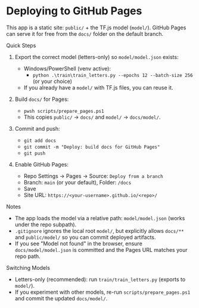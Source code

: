 Deploying to GitHub Pages
=========================

This app is a static site: `public/` + the TF.js model (`model/`). GitHub Pages can serve it for free from the `docs/` folder on the default branch.

Quick Steps
1) Export the correct model (letters-only) so `model/model.json` exists:
   - Windows/PowerShell (venv active):
     - `python .\train\train_letters.py --epochs 12 --batch-size 256` (or your choice)
   - If you already have a `model/` with TF.js files, you can reuse it.

2) Build `docs/` for Pages:
   - `pwsh scripts/prepare_pages.ps1`
   - This copies `public/` → `docs/` and `model/` → `docs/model/`.

3) Commit and push:
   - `git add docs`
   - `git commit -m "Deploy: build docs for GitHub Pages"`
   - `git push`

4) Enable GitHub Pages:
   - Repo Settings → Pages → Source: `Deploy from a branch`
   - Branch: `main` (or your default), Folder: `/docs`
   - Save
   - Site URL: `https://<your-username>.github.io/<repo>/`

Notes
- The app loads the model via a relative path: `model/model.json` (works under the repo subpath).
- `.gitignore` ignores the local root `model/`, but explicitly allows `docs/**` and `public/model/` so you can commit deployed artifacts.
- If you see "Model not found" in the browser, ensure `docs/model/model.json` is committed and the Pages URL matches your repo path.

Switching Models
- Letters-only (recommended): run `train/train_letters.py` (exports to `model/`).
- If you experiment with other models, re-run `scripts/prepare_pages.ps1` and commit the updated `docs/model/`.

